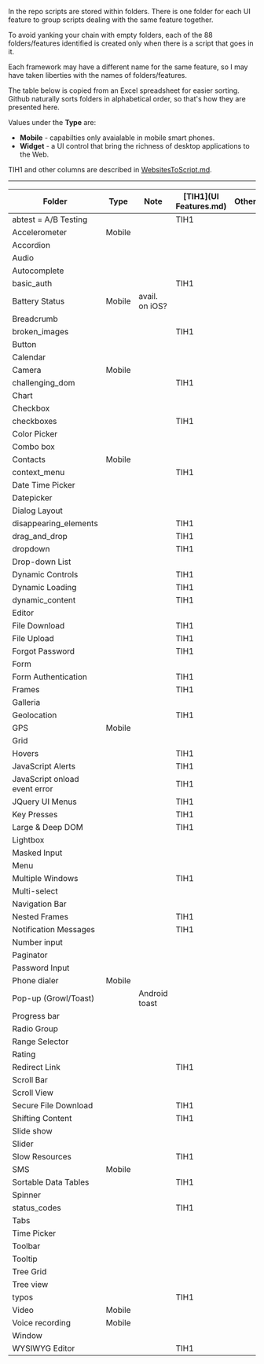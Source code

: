 In the repo scripts are stored within folders.
There is one folder for each UI feature
to group scripts dealing with the same feature together.

To avoid yanking your chain with empty folders, each of the 88 folders/features identified 
is created only when there is a script that goes in it.

Each framework may have a different name for the same feature,
so I may have taken liberties with the names of folders/features.

The table below is copied from an Excel spreadsheet for easier sorting.
Github naturally sorts folders in alphabetical order, so that's how they are presented here.

Values under the **Type** are:

 * **Mobile** - capabilties only avaialable in mobile smart phones.
 * **Widget** - a UI control that bring the richness of desktop applications to the Web.

TIH1 and other columns are described in [WebsitesToScript.md](WebsitesToScript.md).

<hr />

|	Folder	|	Type	|	Note	|	[TIH1](UI Features.md)	|	Other	|
|	---------	|	------	|	-------	|	----	|	----	|
|	abtest = A/B Testing	|		|		|	TIH1	|		|
|	Accelerometer	|	Mobile	|		|		|		|
|	Accordion	|		|		|		|		|
|	Audio	|		|		|		|		|
|	Autocomplete	|		|		|		|		|
|	basic_auth	|		|		|	TIH1	|		|
|	Battery Status	|	Mobile	|	avail. on iOS?	|		|		|
|	Breadcrumb	|		|		|		|		|
|	broken_images	|		|		|	TIH1	|		|
|	Button	|		|		|		|		|
|	Calendar	|		|		|		|		|
|	Camera	|	Mobile	|		|		|		|
|	challenging_dom	|		|		|	TIH1	|		|
|	Chart	|		|		|		|		|
|	Checkbox	|		|		|		|		|
|	checkboxes	|		|		|	TIH1	|		|
|	Color Picker	|		|		|		|		|
|	Combo box	|		|		|		|		|
|	Contacts	|	Mobile	|		|		|		|
|	context_menu	|		|		|	TIH1	|		|
|	Date Time Picker	|		|		|		|		|
|	Datepicker	|		|		|		|		|
|	Dialog Layout	|		|		|		|		|
|	disappearing_elements	|		|		|	TIH1	|		|
|	drag_and_drop	|		|		|	TIH1	|		|
|	dropdown	|		|		|	TIH1	|		|
|	Drop-down List	|		|		|		|		|
|	Dynamic Controls	|		|		|	TIH1	|		|
|	Dynamic Loading	|		|		|	TIH1	|		|
|	dynamic_content	|		|		|	TIH1	|		|
|	Editor	|		|		|		|		|
|	File Download	|		|		|	TIH1	|		|
|	File Upload	|		|		|	TIH1	|		|
|	Forgot Password	|		|		|	TIH1	|		|
|	Form	|		|		|		|		|
|	Form Authentication	|		|		|	TIH1	|		|
|	Frames	|		|		|	TIH1	|		|
|	Galleria	|		|		|		|		|
|	Geolocation	|		|		|	TIH1	|		|
|	GPS	|	Mobile	|		|		|		|
|	Grid	|		|		|		|		|
|	Hovers	|		|		|	TIH1	|		|
|	JavaScript Alerts	|		|		|	TIH1	|		|
|	JavaScript onload event error	|		|		|	TIH1	|		|
|	JQuery UI Menus	|		|		|	TIH1	|		|
|	Key Presses	|		|		|	TIH1	|		|
|	Large & Deep DOM	|		|		|	TIH1	|		|
|	Lightbox	|		|		|		|		|
|	Masked Input	|		|		|		|		|
|	Menu	|		|		|		|		|
|	Multiple Windows	|		|		|	TIH1	|		|
|	Multi-select	|		|		|		|		|
|	Navigation Bar	|		|		|		|		|
|	Nested Frames	|		|		|	TIH1	|		|
|	Notification Messages	|		|		|	TIH1	|		|
|	Number input	|		|		|		|		|
|	Paginator	|		|		|		|		|
|	Password Input	|		|		|		|		|
|	Phone dialer	|	Mobile	|		|		|		|
|	Pop-up (Growl/Toast)	|		|	Android toast	|		|		|
|	Progress bar	|		|		|		|		|
|	Radio Group	|		|		|		|		|
|	Range Selector	|		|		|		|		|
|	Rating	|		|		|		|		|
|	Redirect Link	|		|		|	TIH1	|		|
|	Scroll Bar	|		|		|		|		|
|	Scroll View	|		|		|		|		|
|	Secure File Download	|		|		|	TIH1	|		|
|	Shifting Content	|		|		|	TIH1	|		|
|	Slide show	|		|		|		|		|
|	Slider	|		|		|		|		|
|	Slow Resources	|		|		|	TIH1	|		|
|	SMS	|	Mobile	|		|		|		|
|	Sortable Data Tables	|		|		|	TIH1	|		|
|	Spinner	|		|		|		|		|
|	status_codes	|		|		|	TIH1	|		|
|	Tabs	|		|		|		|		|
|	Time Picker	|		|		|		|		|
|	Toolbar	|		|		|		|		|
|	Tooltip	|		|		|		|		|
|	Tree Grid	|		|		|		|		|
|	Tree view	|		|		|		|		|
|	typos	|		|		|	TIH1	|		|
|	Video	|	Mobile	|		|		|		|
|	Voice recording	|	Mobile	|		|		|		|
|	Window	|		|		|		|		|
|	WYSIWYG Editor	|		|		|	TIH1	|		|
